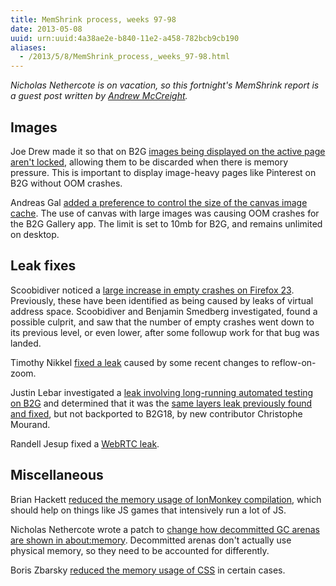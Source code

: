 ```yaml
---
title: MemShrink process, weeks 97-98
date: 2013-05-08
uuid: urn:uuid:4a38ae2e-b840-11e2-a458-782bcb9cb190
aliases:
  - /2013/5/8/MemShrink_process,_weeks_97-98.html
---
```


*Nicholas Nethercote is on vacation, so this fortnight's MemShrink report is a
guest post written by [Andrew McCreight][mccr8-twitter].*

## Images

Joe Drew made it so that on B2G [images being displayed on the active page aren't locked](https://bugzilla.mozilla.org/show_bug.cgi?id=862970), allowing them to be discarded when there is memory pressure.  This is important to display image-heavy pages like Pinterest on B2G without OOM crashes.

Andreas Gal [added a preference to control the size of the canvas image cache](https://bugzilla.mozilla.org/show_bug.cgi?id=865929).  The use of canvas with large images was causing OOM crashes for the B2G Gallery app. The limit is set to 10mb for B2G, and remains unlimited on desktop.

## Leak fixes

Scoobidiver noticed a [large increase in empty crashes on Firefox 23](https://bugzilla.mozilla.org/show_bug.cgi?id=866526).  Previously, these have been identified as being caused by leaks of virtual address space.  Scoobidiver and Benjamin Smedberg investigated, found a possible culprit, and saw that the number of empty crashes went down to its previous level, or even lower, after some followup work for that bug was landed.

Timothy Nikkel [fixed a leak](https://bugzilla.mozilla.org/show_bug.cgi?id=864448) caused by some recent changes to reflow-on-zoom.

Justin Lebar investigated a [leak involving long-running automated testing on B2G](https://bugzilla.mozilla.org/show_bug.cgi?id=861492) and determined that it was the [same layers leak previously found and fixed](https://bugzilla.mozilla.org/show_bug.cgi?id=856080), but not backported to B2G18, by new contributor Christophe Mourand.

Randell Jesup fixed a [WebRTC leak](https://bugzilla.mozilla.org/show_bug.cgi?id=862302).

## Miscellaneous

Brian Hackett [reduced the memory usage of IonMonkey compilation](https://bugzilla.mozilla.org/show_bug.cgi?id=804676), which should help on things like JS games that intensively run a lot of JS.

Nicholas Nethercote wrote a patch to [change how decommitted GC arenas are shown in about:memory](https://bugzilla.mozilla.org/show_bug.cgi?id=831588).  Decommitted arenas don't actually use physical memory, so they need to be accounted for differently.

Boris Zbarsky [reduced the memory usage of CSS](https://bugzilla.mozilla.org/show_bug.cgi?id=799816) in certain cases.

[mccr8-twitter]: https://twitter.com/amccreight

